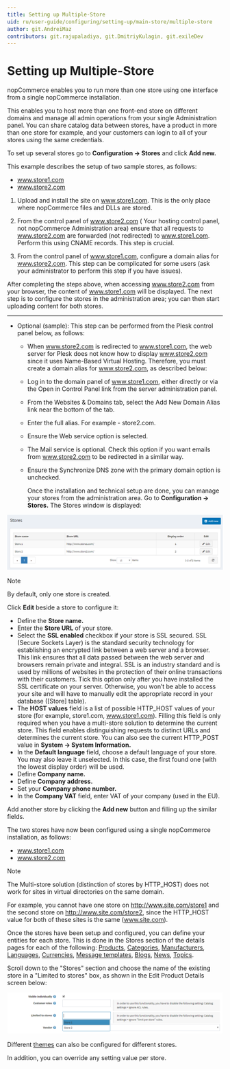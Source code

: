 ```yaml
---
title: Setting up Multiple-Store
uid: ru/user-guide/configuring/setting-up/main-store/multiple-store
author: git.AndreiMaz
contributors: git.rajupaladiya, git.DmitriyKulagin, git.exileDev
---
```


# Setting up Multiple-Store

nopCommerce enables you to run more than one store using one interface from a single nopCommerce installation.

This enables you to host more than one front-end store on different domains and manage all admin operations from your single Administration panel. You can share catalog data between stores, have a product in more than one store for example, and your customers can login to all of your stores using the same credentials.

To set up several stores go to **Configuration → Stores** and click **Add new.**

This example describes the setup of two sample stores, as follows:

* www.store1.com
* www.store2.com

1. Upload and install the site on www.store1.com. This is the only place where nopCommerce files and DLLs are stored.

1. From the control panel of www.store2.com ( Your hosting control panel, not nopCommerce Administration area) ensure that all requests to www.store2.com are forwarded (not redirected) to www.store1.com. Perform this using CNAME records. This step is crucial.

1. From the control panel of www.store1.com, configure a domain alias for www.store2.com. This step can be complicated for some users (ask your administrator to perform this step if you have issues).

After completing the steps above, when accessing www.store2.com from your browser, the content of www.store1.com will be displayed. The next step is to configure the stores in the administration area; you can then start uploading content for both stores.

_____________________________________

* Optional (sample): This step can be performed from the Plesk control panel below, as follows:

  * When www.store2.com is redirected to www.store1.com, the web server for Plesk does not know how to display www.store2.com since it uses Name-Based Virtual Hosting. Therefore, you must create a domain alias for www.store2.com, as described below:

  * Log in to the domain panel of www.store1.com, either directly or via the Open in Control Panel link from the server administration panel.

  * From the Websites & Domains tab, select the Add New Domain Alias link near the bottom of the tab.

  * Enter the full alias. For example - store2.com.

  * Ensure the Web service option is selected.

  * The Mail service is optional. Check this option if you want emails from www.store2.com to be redirected in a similar way.

  * Ensure the Synchronize DNS zone with the primary domain option is unchecked.

    Once the installation and technical setup are done, you can manage your stores from the administration area. Go to **Configuration → Stores.** The Stores window is displayed:

![store window](_static/multiple-store/mainstore.png)

> [!NOTE]
> By default, only one store is created.

Click **Edit** beside a store to configure it:

* Define the **Store name.**
* Enter the **Store URL** of your store.
* Select the **SSL enabled** checkbox if your store is SSL secured. SSL (Secure Sockets Layer) is the standard security technology for establishing an encrypted link between a web server and a browser. This link ensures that all data passed between the web server and browsers remain private and integral. SSL is an industry standard and is used by millions of websites in the protection of their online transactions with their customers. Tick this option only after you have installed the SSL certificate on your server. Otherwise, you won’t be able to access your site and will have to manually edit the appropriate record in your database ([Store] table).
* The **HOST values** field is a list of possible HTTP_HOST values of your store (for example, store1.com, www.store1.com). Filling this field is only required when you have a multi-store solution to determine the current store. This field enables distinguishing requests to distinct URLs and determines the current store. You can also see the current HTTP_POST value in **System → System Information.**
* In the **Default language** field, choose a default language of your store. You may also leave it unselected. In this case, the first found one (with the lowest display order) will be used.
* Define **Company name.**
* Define **Company address.**
* Set your **Company phone number.**
* In the **Company VAT** field, enter VAT of your company (used in the EU).

Add another store by clicking the **Add new** button and filling up the similar fields.

The two stores have now been configured using a single nopCommerce installation, as follows:

* www.store1.com
* www.store2.com

> [!NOTE]
> The Multi-store solution (distinction of stores by HTTP_HOST) does not work for sites in virtual directories on the same domain.

For example, you cannot have one store on <http://www.site.com/store1> and the second store on <http://www.site.com/store2>, since the HTTP_HOST value for both of these sites is the same (www.site.com).

Once the stores have been setup and configured, you can define your entities for each store. This is done in the Stores section of the details pages for each of the following: [Products](xref:ru/user-guide/running/product-management/products/index), [Categories](xref:ru/user-guide/running/product-management/categories), [Manufacturers](xref:ru/user-guide/running/product-management/manufacturers), [Languages](xref:ru/user-guide/configuring/setting-up/main-store/languages), [Currencies](xref:ru/user-guide/configuring/setting-up/payments/currencies), [Message templates](xref:ru/user-guide/marketing/content/message-templates), [Blogs](xref:ru/user-guide/marketing/content/blog/index), [News](xref:ru/user-guide/marketing/content/news/index), [Topics](xref:ru/user-guide/marketing/content/topics).

Scroll down to the "Stores" section and choose the name of the existing store in a "Limited to stores" box, as shown in the Edit Product Details screen below:

![Mappings](_static/multiple-store/product-limited-to-store.png)

Different [themes](xref:ru/user-guide/configuring/design/installing-theme) can also be configured for different stores.

In addition, you can override any setting value per store.
